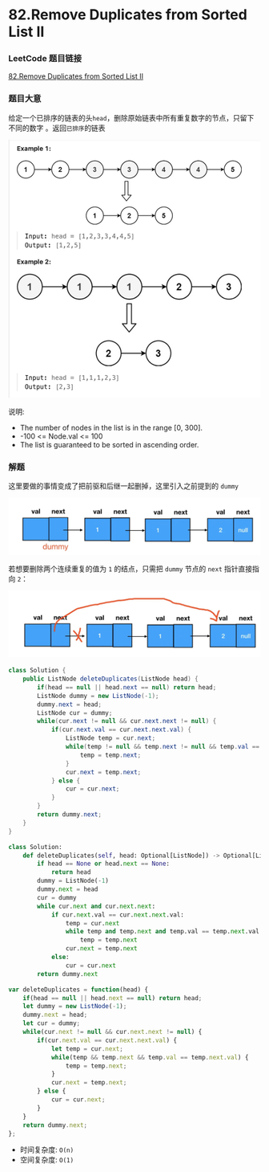 # 82.Remove Duplicates from Sorted List II

### LeetCode 题目链接

[82.Remove Duplicates from Sorted List II](https://leetcode.com/problems/remove-duplicates-from-sorted-list-ii/)

### 题目大意

给定一个已排序的链表的头`head`，删除原始链表中所有重复数字的节点，只留下不同的数字 。返回`已排序`的链表

![alt text](example5.png)

说明:
- The number of nodes in the list is in the range [0, 300].
- -100 <= Node.val <= 100
- The list is guaranteed to be sorted in ascending order.

### 解题

这里要做的事情变成了把前驱和后继一起删掉，这里引入之前提到的 `dummy`

![alt text](linked_list5.png)

若想要删除两个连续重复的值为 `1` 的结点，只需把 `dummy` 节点的 `next` 指针直接指向 `2`：

![alt text](linked_list6.png)

```java
class Solution {
    public ListNode deleteDuplicates(ListNode head) {
        if(head == null || head.next == null) return head;
        ListNode dummy = new ListNode(-1);
        dummy.next = head;
        ListNode cur = dummy;
        while(cur.next != null && cur.next.next != null) {
            if(cur.next.val == cur.next.next.val) {
                ListNode temp = cur.next;
                while(temp != null && temp.next != null && temp.val == temp.next.val) {
                    temp = temp.next;
                }
                cur.next = temp.next;
            } else {
                cur = cur.next;
            }
        }
        return dummy.next;
    }
}
```
```python
class Solution:
    def deleteDuplicates(self, head: Optional[ListNode]) -> Optional[ListNode]:
        if head == None or head.next == None:
            return head
        dummy = ListNode(-1)
        dummy.next = head
        cur = dummy
        while cur.next and cur.next.next:
            if cur.next.val == cur.next.next.val:
                temp = cur.next
                while temp and temp.next and temp.val == temp.next.val:
                    temp = temp.next
                cur.next = temp.next
            else:
                cur = cur.next
        return dummy.next
```
```js
var deleteDuplicates = function(head) {
    if(head == null || head.next == null) return head;
    let dummy = new ListNode(-1);
    dummy.next = head;
    let cur = dummy;
    while(cur.next != null && cur.next.next != null) {
        if(cur.next.val == cur.next.next.val) {
            let temp = cur.next;
            while(temp && temp.next && temp.val == temp.next.val) {
                temp = temp.next;
            }
            cur.next = temp.next;
        } else {
            cur = cur.next;
        }
    }
    return dummy.next;
};
```
- 时间复杂度: `O(n)`
- 空间复杂度: `O(1)`